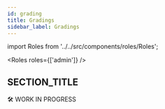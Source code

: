 ```yaml
---
id: grading
title: Gradings
sidebar_label: Gradings
---
```


import Roles from '../../src/components/roles/Roles';

<Roles roles={['admin']} />

## SECTION_TITLE

🛠 WORK IN PROGRESS
